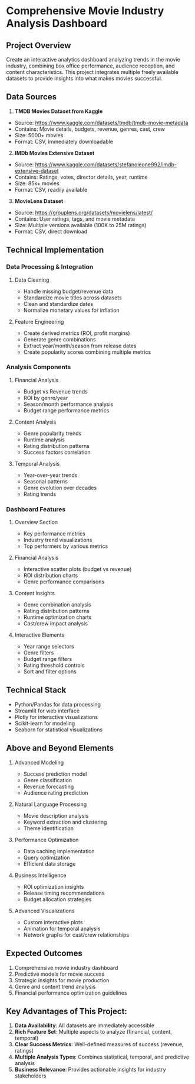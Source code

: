 # Comprehensive Movie Industry Analysis Dashboard

## Project Overview
Create an interactive analytics dashboard analyzing trends in the movie industry, combining box office performance, audience reception, and content characteristics. This project integrates multiple freely available datasets to provide insights into what makes movies successful.

## Data Sources

1. **TMDB Movies Dataset from Kaggle**
- Source: https://www.kaggle.com/datasets/tmdb/tmdb-movie-metadata 
- Contains: Movie details, budgets, revenue, genres, cast, crew
- Size: 5000+ movies
- Format: CSV, immediately downloadable

2. **IMDb Movies Extensive Dataset**
- Source: https://www.kaggle.com/datasets/stefanoleone992/imdb-extensive-dataset
- Contains: Ratings, votes, director details, year, runtime
- Size: 85k+ movies
- Format: CSV, readily available

3. **MovieLens Dataset**
- Source: https://grouplens.org/datasets/movielens/latest/
- Contains: User ratings, tags, and movie metadata
- Size: Multiple versions available (100K to 25M ratings)
- Format: CSV, direct download

## Technical Implementation

### Data Processing & Integration
1. Data Cleaning
   - Handle missing budget/revenue data
   - Standardize movie titles across datasets
   - Clean and standardize dates
   - Normalize monetary values for inflation

2. Feature Engineering
   - Create derived metrics (ROI, profit margins)
   - Generate genre combinations
   - Extract year/month/season from release dates
   - Create popularity scores combining multiple metrics

### Analysis Components

1. Financial Analysis
   - Budget vs Revenue trends
   - ROI by genre/year
   - Season/month performance analysis
   - Budget range performance metrics

2. Content Analysis
   - Genre popularity trends
   - Runtime analysis
   - Rating distribution patterns
   - Success factors correlation

3. Temporal Analysis
   - Year-over-year trends
   - Seasonal patterns
   - Genre evolution over decades
   - Rating trends

### Dashboard Features

1. Overview Section
   - Key performance metrics
   - Industry trend visualizations
   - Top performers by various metrics

2. Financial Analysis
   - Interactive scatter plots (budget vs revenue)
   - ROI distribution charts
   - Genre performance comparisons

3. Content Insights
   - Genre combination analysis
   - Rating distribution patterns
   - Runtime optimization charts
   - Cast/crew impact analysis

4. Interactive Elements
   - Year range selectors
   - Genre filters
   - Budget range filters
   - Rating threshold controls
   - Sort and filter options

## Technical Stack
- Python/Pandas for data processing
- Streamlit for web interface
- Plotly for interactive visualizations
- Scikit-learn for modeling
- Seaborn for statistical visualizations

## Above and Beyond Elements

1. Advanced Modeling
   - Success prediction model
   - Genre classification
   - Revenue forecasting
   - Audience rating prediction

2. Natural Language Processing
   - Movie description analysis
   - Keyword extraction and clustering
   - Theme identification

3. Performance Optimization
   - Data caching implementation
   - Query optimization
   - Efficient data storage

4. Business Intelligence
   - ROI optimization insights
   - Release timing recommendations
   - Budget allocation strategies

5. Advanced Visualizations
   - Custom interactive plots
   - Animation for temporal analysis
   - Network graphs for cast/crew relationships

## Expected Outcomes
1. Comprehensive movie industry dashboard
2. Predictive models for movie success
3. Strategic insights for movie production
4. Genre and content trend analysis
5. Financial performance optimization guidelines

## Key Advantages of This Project:

1. **Data Availability**: All datasets are immediately accessible
2. **Rich Feature Set**: Multiple aspects to analyze (financial, content, temporal)
3. **Clear Success Metrics**: Well-defined measures of success (revenue, ratings)
4. **Multiple Analysis Types**: Combines statistical, temporal, and predictive analysis
5. **Business Relevance**: Provides actionable insights for industry stakeholders
